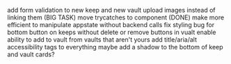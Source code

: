 add form validation to new keep and new vault
upload images instead of linking them (BIG TASK)
move trycatches to component (DONE)
make more efficient to manipulate appstate without backend calls
fix styling bug for bottom button on keeps without delete or remove buttons in vualt
enable ability to add to vault from vaults that aren't yours
add title/aria/alt accessibility tags to everything
maybe add a shadow to the bottom of keep and vault cards?
